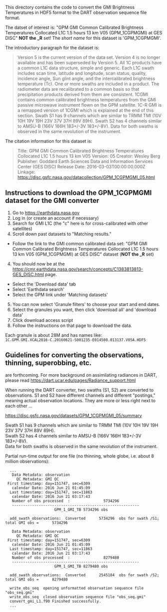
This directory contains the code to convert the GMI Brightness Temperatures in HDF5 format
to the DART observation sequence file format.

The datset of interest is: "GPM GMI Common Calibrated Brightness Temperatures 
Collocated L1C 1.5 hours 13 km V05 (GPM_1CGPMGMI) at GES DISC" **NOT the _R** set!
The _short name_ for this dataset is 'GPM_1CGPMGMI'.

The introductory paragraph for the dataset is:

> Version 5 is the current version of the data set.
> Version 4 is no longer available and has been superseded by Version 5. 
> All 1C products have a common L1C data structure, simple and generic. 
> Each L1C swath includes scan time, latitude and longitude, scan status, 
> quality, incidence angle, Sun glint angle, and the intercalibrated 
> brightness temperature (Tc). One or more swaths are included in a product. 
> The radiometer data are recalibrated to a common basis so that 
> precipitation products derived from them are consistent. 
> 1CGMI contains common calibrated brightness temperatures from the 
> GMI passive microwave instrument flown on the GPM satellite. 
> 1C-R GMI is a remapped version of 1CGMI which is explained at the end 
> of this section. Swath S1 has 9 channels which are similar to 
> TRMM TMI (10V 10H 19V 19H 23V 37V 37H 89V 89H). 
> Swath S2 has 4 channels similar to AMSU-B (166V 166H 183+/-3V 183+/-8V). 
> Data for both swaths is observed in the same revolution of the instrument. 

The citation information for this dataset is:
> Title: GPM GMI Common Calibrated Brightness Temperatures Collocated L1C 1.5 hours 13 km V05
> Version: 05
> Creator: Wesley Berg
> Publisher: Goddard Earth Sciences Data and Information Services Center (GES DISC)
> Release Date: 2016-03-03T00:00:00.000Z
> Linkage: https://disc.gsfc.nasa.gov/datacollection/GPM_1CGPMGMI_05.html

## Instructions to download the GPM_1CGPMGMI dataset for the GMI converter

1. Go to https://earthdata.nasa.gov
2. Log in (or create an account if necessary) 
2. Search for GMI L1C (the "c" here is for cross-calibrated with other satellites)
3. Scroll down past datasets to "Matching results."
  - Follow the link to the GMI common calibrated data set: "GPM GMI Common Calibrated Brightness Temperatures Collocated L1C 1.5 hours 13 km V05 (GPM_1CGPMGMI) at GES DISC" dataset (**NOT the _R** set)
4. You should now be at the https://cmr.earthdata.nasa.gov/search/concepts/C1383813813-GES_DISC.html page.
  - Select the 'Download data' tab
  - Select 'Earthdata search'
  - Select the GPM link under 'Matching datasets'
5. You can now select 'Granule filters' to choose your start and end dates.
6. Select the granules you want, then click 'download all' and 'download data'
7. Click download access script
8. Follow the instructions on that page to download the data. 

Each granule is about 28M and has names like:  
`1C.GPM.GMI.XCAL2016-C.20160621-S001235-E014508.013137.V05A.HDF5`


## Guidelines for converting the observations, thinning, superobbing, etc.

are forthcoming. For more background on assimilating radiances in DART, please read
https://dart.ucar.edu/pages/Radiance_support.html

When running the DART converter, two swaths (S1, S2) are converted to observations.
S1 and S2 have different channels and different "postings," meaning actual 
observation locations. They are more or less right next to each other ...

https://disc.gsfc.nasa.gov/datasets/GPM_1CGPMGMI_05/summary

Swath S1 has 9 channels which are similar to TRMM TMI (10V 10H 19V 19H 23V 37V 37H 89V 89H).  
Swath S2 has 4 channels similar to AMSU-B (166V 166H 183+/-3V 183+/-8V).  
Data for both swaths is observed in the same revolution of the instrument.  

Partial run-time output for one file (no thinning, whole globe, i.e. about 8 million observations):

```
  ...
   Data Metadata: observation
     QC Metadata: GMI QC
 First timestamp: day=151747, sec=6309
   calendar Date: 2016 Jun 21 01:45:09
  Last timestamp: day=151747, sec=11863
   calendar Date: 2016 Jun 21 03:17:43
   Number of obs processed  :               5734296
   ---------------------------------------------------------
                      GPM_1_GMI_TB 5734296 obs
 
  add_swath_observations:  Converted      5734296  obs for swath /S1; total GMI obs =      5734296
 
   Data Metadata: observation
     QC Metadata: GMI QC
 First timestamp: day=151747, sec=6309
   calendar Date: 2016 Jun 21 01:45:09
  Last timestamp: day=151747, sec=11863
   calendar Date: 2016 Jun 21 03:17:43
   Number of obs processed  :               8279480
   ---------------------------------------------------------
                      GPM_1_GMI_TB 8279480 obs
 
  add_swath_observations:  Converted      2545184  obs for swath /S2; total GMI obs =      8279480

  write_obs_seq  opening unformatted observation sequence file "obs_seq.gmi"
  write_obs_seq  closed observation sequence file "obs_seq.gmi"
  convert_gmi_L1.f90 Finished successfully.
  ...
```

